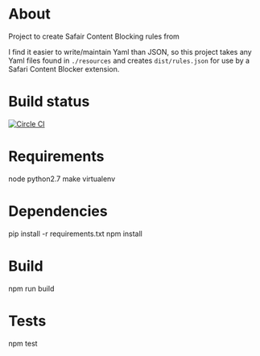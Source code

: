 # About

Project to create Safair Content Blocking rules from

I find it easier to write/maintain Yaml than JSON, so this project takes any Yaml files found in `./resources` and creates `dist/rules.json` for use by a Safari Content Blocker extension.

# Build status

[![Circle CI](https://circleci.com/gh/paulgrav/safari-blocker.svg?style=svg)](https://circleci.com/gh/paulgrav/safari-blocker)

# Requirements

  node
  python2.7
  make
  virtualenv
  
# Dependencies

  pip install -r requirements.txt
  npm install
  
# Build

  npm run build
  
# Tests

  npm test
  